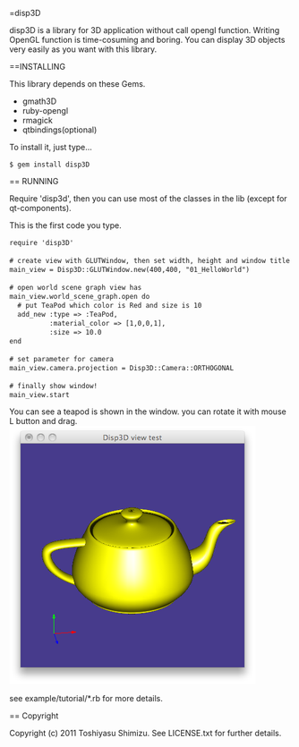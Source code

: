 =disp3D

disp3D is a library for 3D application without call opengl function. Writing OpenGL function is time-cosuming and boring. You can display 3D objects very easily as you want with this library. 

==INSTALLING

This library depends on these Gems.

- gmath3D
- ruby-opengl
- rmagick
- qtbindings(optional)

To install it, just type...

    $ gem install disp3D

== RUNNING

Require 'disp3d', then you can use most of the classes in the lib (except for qt-components).

This is the first code you type.

    require 'disp3D'

    # create view with GLUTWindow, then set width, height and window title
    main_view = Disp3D::GLUTWindow.new(400,400, "01_HelloWorld")

    # open world scene graph view has
    main_view.world_scene_graph.open do
      # put TeaPod which color is Red and size is 10 
      add_new :type => :TeaPod,
              :material_color => [1,0,0,1],
              :size => 10.0
    end

    # set parameter for camera
    main_view.camera.projection = Disp3D::Camera::ORTHOGONAL

    # finally show window!
    main_view.start

You can see a teapod is shown in the window. you can rotate it with mouse L button and drag.
![image](https://github.com/toshi0328/wiki/blob/master/images/disp3D/HelloWorld01.png?raw=true)

see example/tutorial/*.rb for more details.

== Copyright

Copyright (c) 2011 Toshiyasu Shimizu. See LICENSE.txt for
further details.

